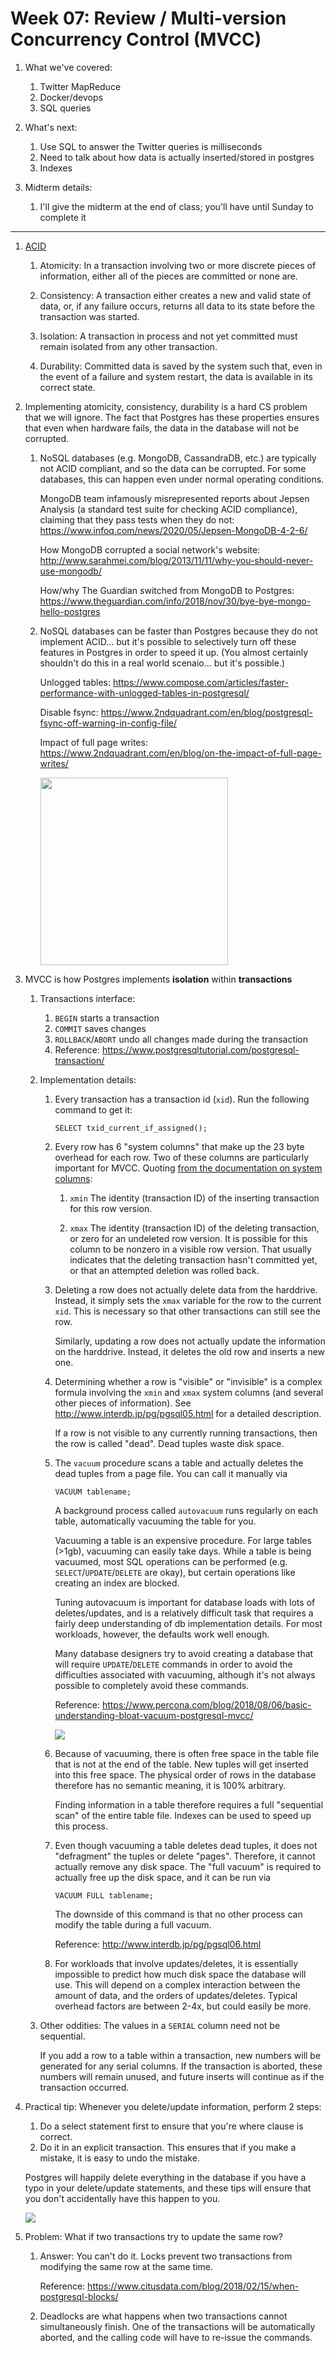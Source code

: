 # Week 07: Review / Multi-version Concurrency Control (MVCC)

1. What we've covered:
    1. Twitter MapReduce
    1. Docker/devops
    1. SQL queries

1. What's next:
    1. Use SQL to answer the Twitter queries is milliseconds
    1. Need to talk about how data is actually inserted/stored in postgres
    1. Indexes

1. Midterm details:
    1. I'll give the midterm at the end of class; you'll have until Sunday to complete it

---

1. [ACID](https://en.wikipedia.org/wiki/ACID)

    1. Atomicity: In a transaction involving two or more discrete pieces of information, either all of the pieces are committed or none are.

    1. Consistency: A transaction either creates a new and valid state of data, or, if any failure occurs, returns all data to its state before the transaction was started.

    1. Isolation: A transaction in process and not yet committed must remain isolated from any other transaction.

    1. Durability: Committed data is saved by the system such that, even in the event of a failure and system restart, the data is available in its correct state.

1. Implementing atomicity, consistency, durability is a hard CS problem that we will ignore.
   The fact that Postgres has these properties ensures that even when hardware fails,
   the data in the database will not be corrupted.

   1. NoSQL databases (e.g. MongoDB, CassandraDB, etc.) are typically not ACID compliant,
      and so the data can be corrupted.
      For some databases, this can happen even under normal operating conditions.

      MongoDB team infamously misrepresented reports about Jepsen Analysis (a standard test suite for checking ACID compliance),
      claiming that they pass tests when they do not: https://www.infoq.com/news/2020/05/Jepsen-MongoDB-4-2-6/

      How MongoDB corrupted a social network's website: http://www.sarahmei.com/blog/2013/11/11/why-you-should-never-use-mongodb/

      How/why The Guardian switched from MongoDB to Postgres: https://www.theguardian.com/info/2018/nov/30/bye-bye-mongo-hello-postgres

   1. NoSQL databases can be faster than Postgres because they do not implement ACID...
      but it's possible to selectively turn off these features in Postgres in order to speed it up.
      (You almost certainly shouldn't do this in a real world scenaio... but it's possible.)

      Unlogged tables: https://www.compose.com/articles/faster-performance-with-unlogged-tables-in-postgresql/

      Disable fsync: https://www.2ndquadrant.com/en/blog/postgresql-fsync-off-warning-in-config-file/

      Impact of full page writes: https://www.2ndquadrant.com/en/blog/on-the-impact-of-full-page-writes/

      <img src=nosql.jpeg width=300px />

1. MVCC is how Postgres implements **isolation** within **transactions**

    1. Transactions interface:
        1. `BEGIN` starts a transaction
        1. `COMMIT` saves changes
        1. `ROLLBACK`/`ABORT` undo all changes made during the transaction
        1. Reference: https://www.postgresqltutorial.com/postgresql-transaction/

    1. Implementation details:
        1. Every transaction has a transaction id (`xid`).
           Run the following command to get it:
           ```
           SELECT txid_current_if_assigned();
           ```

        1. Every row has 6 "system columns" that make up the 23 byte overhead for each row.
           Two of these columns are particularly important for MVCC.
           Quoting [from the documentation on system columns](https://www.postgresql.org/docs/13/ddl-system-columns.html):

           1. `xmin`
              The identity (transaction ID) of the inserting transaction for this row version.

           1. `xmax`
              The identity (transaction ID) of the deleting transaction, or zero for an undeleted row version.
              It is possible for this column to be nonzero in a visible row version.
              That usually indicates that the deleting transaction hasn't committed yet, or that an attempted deletion was rolled back.

        1. Deleting a row does not actually delete data from the harddrive.
           Instead, it simply sets the `xmax` variable for the row to the current `xid`.
           This is necessary so that other transactions can still see the row.

           Similarly, updating a row does not actually update the information on the harddrive.
           Instead, it deletes the old row and inserts a new one.

        1. Determining whether a row is "visible" or "invisible" is a complex formula involving the `xmin` and `xmax` system columns (and several other pieces of information).
           See http://www.interdb.jp/pg/pgsql05.html for a detailed description.

           If a row is not visible to any currently running transactions,
           then the row is called "dead".
           Dead tuples waste disk space.

        1. The `vacuum` procedure scans a table and actually deletes the dead tuples from a page file.
           You can call it manually via
           ```
           VACUUM tablename;
           ```
           A background process called `autovacuum` runs regularly on each table, automatically vacuuming the table for you. 

           Vacuuming a table is an expensive procedure.
           For large tables (>1gb),
           vacuuming can easily take days.
           While a table is being vacuumed,
           most SQL operations can be performed (e.g. `SELECT`/`UPDATE`/`DELETE` are okay),
           but certain operations like creating an index are blocked.

           Tuning autovacuum is important for database loads with lots of deletes/updates,
           and is a relatively difficult task that requires a fairly deep understanding of db implementation details.
           For most workloads, however, the defaults work well enough.

           Many database designers try to avoid creating a database that will require `UPDATE`/`DELETE` commands in order to avoid the difficulties associated with vacuuming,
           although it's not always possible to completely avoid these commands.

           Reference: https://www.percona.com/blog/2018/08/06/basic-understanding-bloat-vacuum-postgresql-mvcc/

           <img src=autovacuum.jpeg />

        1. Because of vacuuming,
           there is often free space in the table file that is not at the end of the table.
           New tuples will get inserted into this free space.
           The physical order of rows in the database therefore has no semantic meaning,
           it is 100% arbitrary.

           Finding information in a table therefore requires a full "sequential scan" of the entire table file.
           Indexes can be used to speed up this process.


        1. Even though vacuuming a table deletes dead tuples,
           it does not "defragment" the tuples or delete "pages".
           Therefore, it cannot actually remove any disk space.
           The "full vacuum" is required to actually free up the disk space,
           and it can be run via
           ```
           VACUUM FULL tablename;
           ```
           The downside of this command is that no other process can modify the table during a full vacuum.

           Reference: http://www.interdb.jp/pg/pgsql06.html

        1. For workloads that involve updates/deletes,
           it is essentially impossible to predict how much disk space the database will use.
           This will depend on a complex interaction between the amount of data, and the orders of updates/deletes.
           Typical overhead factors are between 2-4x,
           but could easily be more.

    1. Other oddities:
       The values in a `SERIAL` column need not be sequential.

       If you add a row to a table within a transaction,
       new numbers will be generated for any serial columns.
       If the transaction is aborted,
       these numbers will remain unused,
       and future inserts will continue as if the transaction occurred.

1. Practical tip:
   Whenever you delete/update information, perform 2 steps:
   
   1. Do a select statement first to ensure that you're where clause is correct.
   1. Do it in an explicit transaction.
      This ensures that if you make a mistake,
      it is easy to undo the mistake. 

   Postgres will happily delete everything in the database if you have a typo in your delete/update statements,
   and these tips will ensure that you don't accidentally have this happen to you.

   <img src=Strip-Bas-ed-eonnée-effacée-650-finalenglish.jpg />

1. Problem:
   What if two transactions try to update the same row?

   1. Answer:
      You can't do it.
      Locks prevent two transactions from modifying the same row at the same time.

      Reference: https://www.citusdata.com/blog/2018/02/15/when-postgresql-blocks/

   1. Deadlocks are what happens when two transactions cannot simultaneously finish.
      One of the transactions will be automatically aborted,
      and the calling code will have to re-issue the commands.

